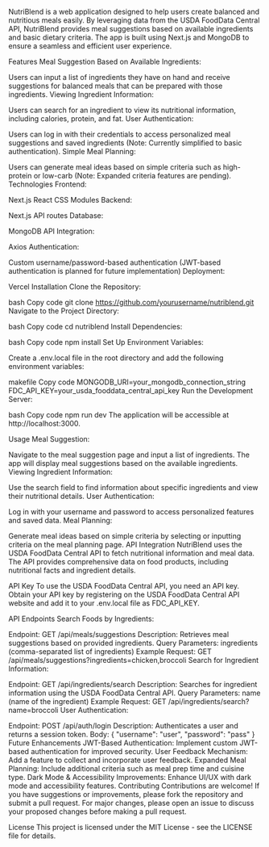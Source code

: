 
NutriBlend is a web application designed to help users create balanced and nutritious meals easily. By leveraging data from the USDA FoodData Central API, NutriBlend provides meal suggestions based on available ingredients and basic dietary criteria. The app is built using Next.js and MongoDB to ensure a seamless and efficient user experience.


Features
Meal Suggestion Based on Available Ingredients:

Users can input a list of ingredients they have on hand and receive suggestions for balanced meals that can be prepared with those ingredients.
Viewing Ingredient Information:

Users can search for an ingredient to view its nutritional information, including calories, protein, and fat.
User Authentication:

Users can log in with their credentials to access personalized meal suggestions and saved ingredients (Note: Currently simplified to basic authentication).
Simple Meal Planning:

Users can generate meal ideas based on simple criteria such as high-protein or low-carb (Note: Expanded criteria features are pending).
Technologies
Frontend:

Next.js
React
CSS Modules
Backend:

Next.js API routes
Database:

MongoDB
API Integration:

Axios
Authentication:

Custom username/password-based authentication (JWT-based authentication is planned for future implementation)
Deployment:

Vercel
Installation
Clone the Repository:

bash
Copy code
git clone https://github.com/yourusername/nutriblend.git
Navigate to the Project Directory:

bash
Copy code
cd nutriblend
Install Dependencies:

bash
Copy code
npm install
Set Up Environment Variables:

Create a .env.local file in the root directory and add the following environment variables:

makefile
Copy code
MONGODB_URI=your_mongodb_connection_string
FDC_API_KEY=your_usda_fooddata_central_api_key
Run the Development Server:

bash
Copy code
npm run dev
The application will be accessible at http://localhost:3000.

Usage
Meal Suggestion:

Navigate to the meal suggestion page and input a list of ingredients. The app will display meal suggestions based on the available ingredients.
Viewing Ingredient Information:

Use the search field to find information about specific ingredients and view their nutritional details.
User Authentication:

Log in with your username and password to access personalized features and saved data.
Meal Planning:

Generate meal ideas based on simple criteria by selecting or inputting criteria on the meal planning page.
API Integration
NutriBlend uses the USDA FoodData Central API to fetch nutritional information and meal data. The API provides comprehensive data on food products, including nutritional facts and ingredient details.

API Key
To use the USDA FoodData Central API, you need an API key. Obtain your API key by registering on the USDA FoodData Central API website and add it to your .env.local file as FDC_API_KEY.

API Endpoints
Search Foods by Ingredients:

Endpoint: GET /api/meals/suggestions
Description: Retrieves meal suggestions based on provided ingredients.
Query Parameters: ingredients (comma-separated list of ingredients)
Example Request: GET /api/meals/suggestions?ingredients=chicken,broccoli
Search for Ingredient Information:

Endpoint: GET /api/ingredients/search
Description: Searches for ingredient information using the USDA FoodData Central API.
Query Parameters: name (name of the ingredient)
Example Request: GET /api/ingredients/search?name=broccoli
User Authentication:

Endpoint: POST /api/auth/login
Description: Authenticates a user and returns a session token.
Body: { "username": "user", "password": "pass" }
Future Enhancements
JWT-Based Authentication: Implement custom JWT-based authentication for improved security.
User Feedback Mechanism: Add a feature to collect and incorporate user feedback.
Expanded Meal Planning: Include additional criteria such as meal prep time and cuisine type.
Dark Mode & Accessibility Improvements: Enhance UI/UX with dark mode and accessibility features.
Contributing
Contributions are welcome! If you have suggestions or improvements, please fork the repository and submit a pull request. For major changes, please open an issue to discuss your proposed changes before making a pull request.

License
This project is licensed under the MIT License - see the LICENSE file for details.

